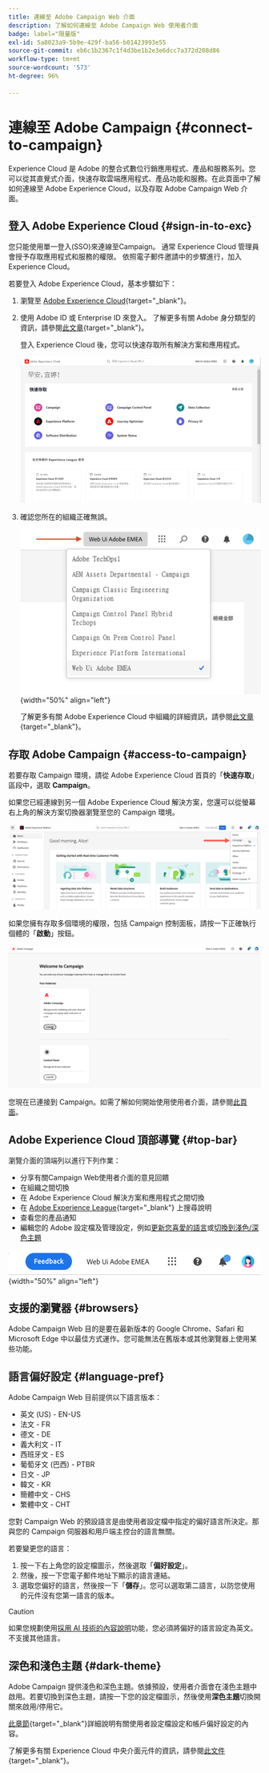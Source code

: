 ```yaml
---
title: 連線至 Adobe Campaign Web 介面
description: 了解如何連線至 Adobe Campaign Web 使用者介面
badge: label="限量版"
exl-id: 5a8023a9-5b9e-429f-ba56-b01423993e55
source-git-commit: eb6c1b2367c1f4d3be1b2e3e6dcc7a372d208d86
workflow-type: tm+mt
source-wordcount: '573'
ht-degree: 96%

---
```


# 連線至 Adobe Campaign {#connect-to-campaign}

Experience Cloud 是 Adobe 的整合式數位行銷應用程式、產品和服務系列。您可以從其直覺式介面，快速存取雲端應用程式、產品功能和服務。在此頁面中了解如何連線至 Adobe Experience Cloud，以及存取 Adobe Campaign Web 介面。

## 登入 Adobe Experience Cloud {#sign-in-to-exc}

您只能使用單一登入(SSO)來連線至Campaign。 通常 Experience Cloud 管理員會授予存取應用程式和服務的權限。 依照電子郵件邀請中的步驟進行，加入 Experience Cloud。

若要登入 Adobe Experience Cloud，基本步驟如下：

1. 瀏覽至 [Adobe Experience Cloud](https://experience.adobe.com/){target="_blank"}。

1. 使用 Adobe ID 或 Enterprise ID 來登入。 了解更多有關 Adobe 身分類型的資訊，請參閱[此文章](https://helpx.adobe.com/tw/enterprise/using/identity.html){target="_blank"}。

   登入 Experience Cloud 後，您可以快速存取所有解決方案和應用程式。

   ![](assets/exc-home.png)

1. 確認您所在的組織正確無誤。

   ![](assets/exc-orgs.png){width="50%" align="left"}

   了解更多有關 Adobe Experience Cloud 中組織的詳細資訊，請參閱[此文章](https://experienceleague.adobe.com/docs/core-services/interface/administration/organizations.html?lang=zh-Hant){target="_blank"}。


## 存取 Adobe Campaign {#access-to-campaign}

若要存取 Campaign 環境，請從 Adobe Experience Cloud 首頁的「**快速存取**」區段中，選取 **Campaign**。

如果您已經連線到另一個 Adobe Experience Cloud 解決方案，您還可以從螢幕右上角的解決方案切換器瀏覽至您的 Campaign 環境。

![](assets/solution-switcher.png)

如果您擁有存取多個環境的權限，包括 Campaign 控制面板，請按一下正確執行個體的「**啟動**」按鈕。

![](assets/launch-campaign.png)

您現在已連接到 Campaign。如需了解如何開始使用使用者介面，請參閱[此頁面](user-interface.md)。

## Adobe Experience Cloud 頂部導覽 {#top-bar}

瀏覽介面的頂端列以進行下列作業：

* 分享有關Campaign Web使用者介面的意見回饋
* 在組織之間切換
* 在 Adobe Experience Cloud 解決方案和應用程式之間切換
* 在 [Adobe Experience League](https://experienceleague.adobe.com/docs/?lang=zh-Hant){target="_blank"} 上搜尋說明
* 查看您的產品通知
* 編輯您的 Adobe 設定檔及管理設定，例如[更新您喜愛的語言](#language-pref)或[切換到淺色/深色主題](#dark-theme)

![](assets/do-not-localize/unified-shell.png){width="50%" align="left"}

## 支援的瀏覽器 {#browsers}

Adobe Campaign Web 目的是要在最新版本的 Google Chrome、Safari 和 Microsoft Edge 中以最佳方式運作。您可能無法在舊版本或其他瀏覽器上使用某些功能。

## 語言偏好設定 {#language-pref}

Adobe Campaign Web 目前提供以下語言版本：

* 英文 (US) - EN-US
* 法文 - FR
* 德文 - DE
* 義大利文 - IT
* 西班牙文 - ES
* 葡萄牙文 (巴西) - PTBR
* 日文 - JP
* 韓文 - KR
* 簡體中文 - CHS
* 繁體中文 - CHT


您對 Campaign Web 的預設語言是由使用者設定檔中指定的偏好語言所決定。那與您的 Campaign 伺服器和用戶端主控台的語言無關。

若要變更您的語言：

1. 按一下右上角您的設定檔圖示，然後選取「**偏好設定**」。
1. 然後，按一下您電子郵件地址下顯示的語言連結。
1. 選取您偏好的語言，然後按一下「**儲存**」。您可以選取第二語言，以防您使用的元件沒有您第一語言的版本。

>[!CAUTION]
>
>如果您規劃使用[採用 AI 技術的內容說明](using-ai.md)功能，您必須將偏好的語言設定為英文。不支援其他語言。
>


## 深色和淺色主題 {#dark-theme}

Adobe Campaign 提供淺色和深色主題。依據預設，使用者介面會在淺色主題中啟用。若要切換到深色主題，請按一下您的設定檔圖示，然後使用&#x200B;**深色主題**&#x200B;切換開關來啟用/停用它。

[此章節](https://experienceleague.adobe.com/docs/core-services/interface/experience-cloud.html?lang=zh-Hant#preferences){target="_blank"}詳細說明有關使用者設定檔設定和帳戶偏好設定的內容。

了解更多有關 Experience Cloud 中央介面元件的資訊，請參閱[此文件](https://experienceleague.adobe.com/docs/core-services/interface/experience-cloud.html?lang=zh-Hant){target="_blank"}。
